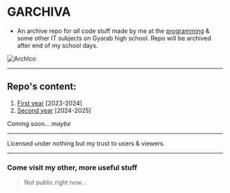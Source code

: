 # GARCHIVA 

- An archive repo for *all* code stuff made by me at the [programming](https://www.gyarab.cz/predmety/PGnew) & some other IT subjects on Gyarab high school. Repo will be archived after end of my school days.

![ArchIco](https://cdn-icons-png.flaticon.com/512/8635/8635536.png)

---
## Repo's content:
1. [First year](https://github.com/sicelet1/GARCHIVA/tree/main/FirstYear) [2023-2024]
2. [Second year](https://github.com/sicelet1/GARCHIVA/tree/main/SecondYear) [2024-2025]

Coming soon... *maybe*

---
Licensed under nothing but my trust to users & viewers.

---
### Come visit my other, more useful stuff
> Not public right now...
